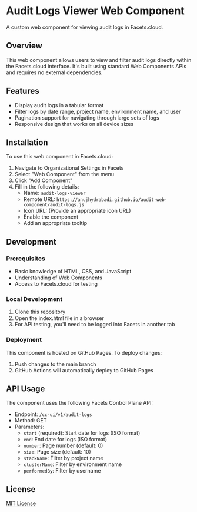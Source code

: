 # Audit Logs Viewer Web Component

A custom web component for viewing audit logs in Facets.cloud.

## Overview

This web component allows users to view and filter audit logs directly within the Facets.cloud interface. It's built using standard Web Components APIs and requires no external dependencies.

## Features

- Display audit logs in a tabular format
- Filter logs by date range, project name, environment name, and user
- Pagination support for navigating through large sets of logs
- Responsive design that works on all device sizes

## Installation

To use this web component in Facets.cloud:

1. Navigate to Organizational Settings in Facets
2. Select "Web Component" from the menu
3. Click "Add Component"
4. Fill in the following details:
   - Name: `audit-logs-viewer`
   - Remote URL: `https://anujhydrabadi.github.io/audit-web-component/audit-logs.js`
   - Icon URL: (Provide an appropriate icon URL)
   - Enable the component
   - Add an appropriate tooltip

## Development

### Prerequisites

- Basic knowledge of HTML, CSS, and JavaScript
- Understanding of Web Components
- Access to Facets.cloud for testing

### Local Development

1. Clone this repository
2. Open the index.html file in a browser
3. For API testing, you'll need to be logged into Facets in another tab

### Deployment

This component is hosted on GitHub Pages. To deploy changes:

1. Push changes to the main branch
2. GitHub Actions will automatically deploy to GitHub Pages

## API Usage

The component uses the following Facets Control Plane API:

- Endpoint: `/cc-ui/v1/audit-logs`
- Method: GET
- Parameters:
  - `start` (required): Start date for logs (ISO format)
  - `end`: End date for logs (ISO format)
  - `number`: Page number (default: 0)
  - `size`: Page size (default: 10)
  - `stackName`: Filter by project name
  - `clusterName`: Filter by environment name
  - `performedBy`: Filter by username

## License

[MIT License](LICENSE)